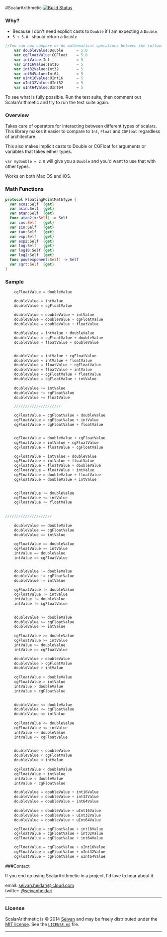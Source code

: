 #ScalarArithmetic
[![Build Status](https://travis-ci.org/seivan/ScalarArithmetic.svg?branch=master)](https://travis-ci.org/seivan/ScalarArithmetic)

### Why?
* Because I don't need explicit casts to ```Double``` if I am expecting a ```Double```.
* ```5 + 5.0 ``` should return a ```Double```
```swift
//You can now compare or do mathematical operations between the following types: 
    var doubleValue:Double      = 5.0
    var cgFloatValue:CGFloat    = 5.0
    var intValue:Int            = 5
    var int16Value:Int16        = 5
    var int32Value:Int32        = 5
    var int64Value:Int64        = 5
    var uInt16Value:UInt16      = 5
    var uInt32Value:UInt32      = 5
    var uInt64Value:UInt64      = 5
````

To see what is fully possible. Run the test suite, then comment out ScalarArithmetic and try to run the test suite again.


### Overview

Takes care of operators for interacting between different types of scalars.
This library makes it easier to compare to ```Int```, ```Float``` and ```CGFloat``` regardless of architecture.

This also makes implicit casts to Double or CGFloat for arguments or variables that takes either types. 

``var myDouble = 2.0`` will give you a ```Double``` and you'd want to use that with other types. 

Works on both Mac OS and iOS.



### Math Functions

```swift
protocol FloatingPointMathType {
  var acos:Self  {get}
  var asin:Self  {get}
  var atan:Self  {get}
  func atan2(x:Self) -> Self
  var cos:Self   {get}
  var sin:Self   {get}
  var tan:Self   {get}
  var exp:Self   {get}
  var exp2:Self  {get}
  var log:Self   {get}
  var log10:Self {get}
  var log2:Self  {get}
  func pow(exponent:Self) -> Self
  var sqrt:Self  {get}
}

```

### Sample 

```swift
    cgFloatValue = doubleValue

    doubleValue = intValue
    doubleValue = cgFloatValue
    
    doubleValue = doubleValue + intValue
    doubleValue = doubleValue + cgFloatValue
    doubleValue = doubleValue + floatValue

    doubleValue = intValue + doubleValue
    doubleValue = cgFloatValue + doubleValue
    doubleValue = floatValue + doubleValue


    doubleValue = intValue + cgFloatValue
    doubleValue = intValue + floatValue
    doubleValue = floatValue + cgFloatValue
    doubleValue = floatValue + intValue
    doubleValue = cgFloatValue + floatValue
    doubleValue = cgFloatValue + intValue
    
    doubleValue += intValue
    doubleValue += cgFloatValue
    doubleValue += floatValue

    /////////////////////

    cgFloatValue = cgFloatValue + doubleValue
    cgFloatValue = cgFloatValue + intValue
    cgFloatValue = cgFloatValue + floatValue


    cgFloatValue = doubleValue + cgFloatValue
    cgFloatValue = intValue + cgFloatValue
    cgFloatValue = floatValue + cgFloatValue

    cgFloatValue = intValue + doubleValue
    cgFloatValue = intValue + floatValue
    cgFloatValue = floatValue + doubleValue
    cgFloatValue = floatValue + intValue
    cgFloatValue = doubleValue + floatValue
    cgFloatValue = doubleValue + intValue

    
    cgFloatValue += doubleValue
    cgFloatValue += intValue
    cgFloatValue += floatValue
    
    
/////////////////////
    
    doubleValue == doubleValue
    doubleValue == cgFloatValue
    doubleValue == intValue
    
    cgFloatValue == doubleValue
    cgFloatValue == intValue
    intValue == doubleValue
    intValue == cgFloatValue


    doubleValue != doubleValue
    doubleValue != cgFloatValue
    doubleValue != intValue
    
    cgFloatValue != doubleValue
    cgFloatValue != intValue
    intValue != doubleValue
    intValue != cgFloatValue

    
    doubleValue >= doubleValue
    doubleValue >= cgFloatValue
    doubleValue >= intValue
    
    cgFloatValue >= doubleValue
    cgFloatValue >= intValue
    intValue >= doubleValue
    intValue >= cgFloatValue

    doubleValue > doubleValue
    doubleValue > cgFloatValue
    doubleValue > intValue
    
    cgFloatValue > doubleValue
    cgFloatValue > intValue
    intValue > doubleValue
    intValue > cgFloatValue

    
    doubleValue <= doubleValue
    doubleValue <= cgFloatValue
    doubleValue <= intValue
    
    cgFloatValue <= doubleValue
    cgFloatValue <= intValue
    intValue <= doubleValue
    intValue <= cgFloatValue

    
    doubleValue < doubleValue
    doubleValue < cgFloatValue
    doubleValue < intValue
    
    cgFloatValue < doubleValue
    cgFloatValue < intValue
    intValue < doubleValue
    intValue < cgFloatValue

    doubleValue = doubleValue + int16Value
    doubleValue = doubleValue + int32Value
    doubleValue = doubleValue + int64Value
    
    doubleValue = doubleValue + uInt16Value
    doubleValue = doubleValue + uInt32Value
    doubleValue = doubleValue + uInt64Value

    cgFloatValue = cgFloatValue + int16Value
    cgFloatValue = cgFloatValue + int32Value
    cgFloatValue = cgFloatValue + int64Value

    cgFloatValue = cgFloatValue + uInt16Value
    cgFloatValue = cgFloatValue + uInt32Value
    cgFloatValue = cgFloatValue + uInt64Value

```

###Contact


If you end up using ScalarArithmetic in a project, I'd love to hear about it.

email: [seivan.heidari@icloud.com](mailto:seivan.heidari@icloud.com)  
twitter: [@seivanheidari](https://twitter.com/seivanheidari)

***

### License

ScalarArithmetic is © 2014 [Seivan](http://www.github.com/seivan) and may be freely
distributed under the [MIT license](http://opensource.org/licenses/MIT).
See the [`LICENSE.md`](https://github.com/seivan/ScalarArithmetic/blob/master/LICENSE.md) file.

*** 
